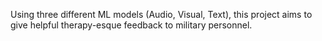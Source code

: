 Using three different ML models (Audio, Visual, Text), this project aims to give helpful therapy-esque feedback to military personnel.
